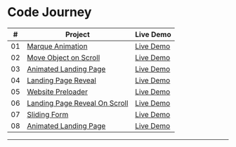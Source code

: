 # Code Journey

|  #  | Project                                                                                                | Live Demo                                                                  |
| :-: | ------------------------------------------------------------------------------------------------------ | -------------------------------------------------------------------------- |
| 01  | [Marque Animation](https://github.com/mahenajT/CodeJourney/tree/main/01_Marque_Animation)              | [Live Demo](https://mahenajt.github.io/CodeJourney/01_Marque_Animation/)   |
| 02  | [Move Object on Scroll](https://github.com/mahenajT/CodeJourney/tree/main/02_Scroll)                   | [Live Demo](https://mahenajt.github.io/CodeJourney/02_Scroll)              |
| 03  | [Animated Landing Page](https://github.com/mahenajT/CodeJourney/tree/main/03_Landing_Page)             | [Live Demo](https://mahenajt.github.io/CodeJourney/03_Landing_Page)        |
| 04  | [Landing Page Reveal](https://github.com/mahenajT/CodeJourney/tree/main/04_Landing_Page_Reveal)        | [Live Demo](https://mahenajt.github.io/CodeJourney/04_Landing_Page_Reveal) |
| 05  | [Website Preloader](https://github.com/mahenajT/CodeJourney/tree/main/05_Website_Preloader)            | [Live Demo](https://mahenajt.github.io/CodeJourney/05_Website_Preloader)   |
| 06  | [Landing Page Reveal On Scroll](https://github.com/mahenajT/CodeJourney/tree/main/06_Reveal_On_Scroll) | [Live Demo](https://mahenajt.github.io/CodeJourney/06_Reveal_On_Scroll)    |
| 07  | [Sliding Form](https://github.com/mahenajT/CodeJourney/tree/main/07_Sliding_SignUp)                    | [Live Demo](https://mahenajt.github.io/CodeJourney/07_Sliding_SignUp)      |
| 08  | [Animated Landing Page](https://github.com/mahenajT/CodeJourney/tree/main/01_Marque_Animation)         | [Live Demo](https://mahenajt.github.io/CodeJourney/08_Landing_Page)        |

---
